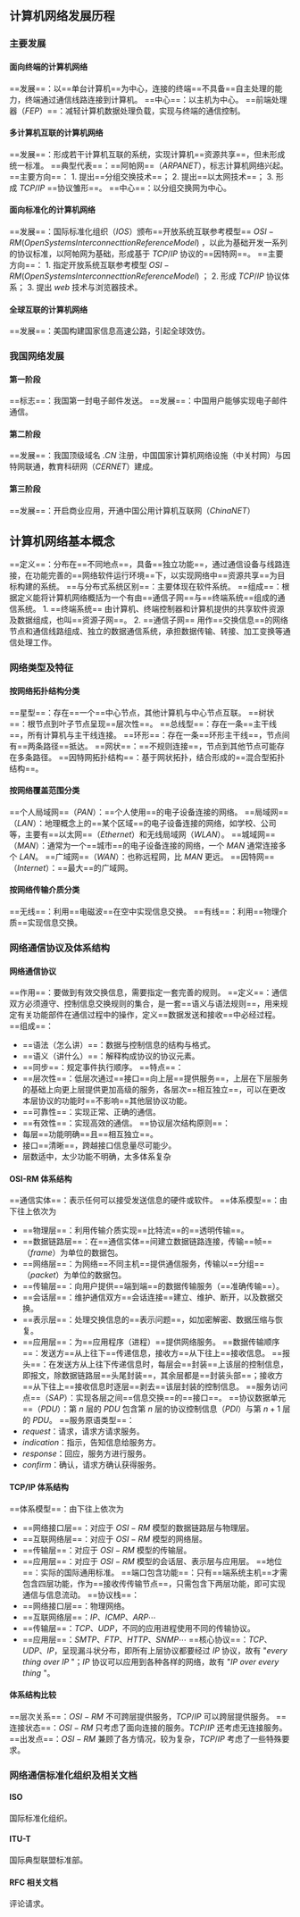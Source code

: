 ## 计算机网络发展历程
### 主要发展
#### 面向终端的计算机网络
==发展==：以==单台计算机==为中心，连接的终端==不具备==自主处理的能力，终端通过通信线路连接到计算机。
==中心==：以主机为中心。
==前端处理器（$FEP$）==：减轻计算机数据处理负载，实现与终端的通信控制。
#### 多计算机互联的计算机网络
==发展==：形成若干计算机互联的系统，实现计算机==资源共享==，但未形成统一标准。
==典型代表==：==阿帕网==（$ARPANET$），标志计算机网络兴起。
==主要方向==：
	1. 提出==分组交换技术==；
	2. 提出==以太网技术==；
	3. 形成 $TCP/IP$ ==协议雏形==。
==中心==：以分组交换网为中心。
#### 面向标准化的计算机网络
==发展==：国际标准化组织（$IOS$）颁布==开放系统互联参考模型== $OSI-RM(Open Systems Interconnecttion Reference Model)$ ，以此为基础开发一系列的协议标准，以阿帕网为基础，形成基于 $TCP/IP$ 协议的==因特网==。
==主要方向==：
	1. 指定开放系统互联参考模型 $OSI-RM(Open Systems Interconnecttion Reference Model)$ ；
	2. 形成 $TCP/IP$ 协议体系；
	3. 提出 $web$ 技术与浏览器技术。

#### 全球互联的计算机网络
==发展==：美国构建国家信息高速公路，引起全球效仿。

### 我国网络发展
#### 第一阶段
==标志==：我国第一封电子邮件发送。
==发展==：中国用户能够实现电子邮件通信。
#### 第二阶段
==发展==：我国顶级域名 $.CN$ 注册，中国国家计算机网络设施（中关村网）与因特网联通，教育科研网（$CERNET$）建成。
#### 第三阶段
==发展==：开启商业应用，开通中国公用计算机互联网（$ChinaNET$）
## 计算机网络基本概念
==定义==：分布在==不同地点==，具备==独立功能==，通过通信设备与线路连接，在功能完善的==网络软件运行环境==下，以实现网络中==资源共享==为目标构建的系统。
==与分布式系统区别==：主要体现在软件系统。
==组成==：根据定义能将计算机网络概括为一个有由==通信子网==与==终端系统==组成的通信系统。
	1. ==终端系统==
	由计算机、终端控制器和计算机提供的共享软件资源及数据组成，也叫==资源子网==。
	2. ==通信子网==
	用作==交换信息==的网络节点和通信线路组成、独立的数据通信系统，承担数据传输、转接、加工变换等通信处理工作。
### 网络类型及特征

#### 按网络拓扑结构分类
==星型==：存在==一个==中心节点，其他计算机与中心节点互联。
==树状==：根节点到叶子节点呈现==层次性==。
==总线型==：存在一条==主干线==，所有计算机与主干线连接。
==环形==：存在一条==环形主干线==，节点间有==两条路径==抵达。
==网状==：==不规则连接==，节点到其他节点可能存在多条路径。
==因特网拓扑结构==：基于网状拓扑，结合形成的==混合型拓扑结构==。
#### 按网络覆盖范围分类
==个人局域网==（$PAN$）：==个人使用==的电子设备连接的网络。
==局域网==（$LAN$）：地理概念上的==某个区域==的电子设备连接的网络，如学校、公司等，主要有==以太网==（$Ethernet$）和无线局域网（$WLAN$）。
==城域网==（$MAN$）：通常为一个==城市==的电子设备连接的网络，一个 $MAN$ 通常连接多个 $LAN$。
==广域网==（$WAN$）：也称远程网，比 $MAN$ 更远。
==因特网==（$Internet$）：==最大==的广域网。
#### 按网络传输介质分类
==无线==：利用==电磁波==在空中实现信息交换。
==有线==：利用==物理介质==实现信息交换。

### 网络通信协议及体系结构
#### 网络通信协议
==作用==：要做到有效交换信息，需要指定一套完善的规则。
==定义==：通信双方必须遵守、控制信息交换规则的集合，是一套==语义与语法规则==，用来规定有关功能部件在通信过程中的操作，定义==数据发送和接收==中必经过程。
==组成==：
- ==语法（怎么讲）==：数据与控制信息的结构与格式。
- ==语义（讲什么）==：解释构成协议的协议元素。
- ==同步==：规定事件执行顺序。
==特点==：
- ==层次性==：低层次通过==接口==向上层==提供服务==，上层在下层服务的基础上向更上层提供更加高级的服务，各层次==相互独立==，可以在更改本层协议的功能时==不影响==其他层协议功能。
- ==可靠性==：实现正常、正确的通信。
- ==有效性==：实现高效的通信。
==协议层次结构原则==：
- 每层==功能明确==且==相互独立==。
- 接口==清晰==，跨越接口信息量尽可能少。
- 层数适中，太少功能不明确，太多体系复杂
#### OSI-RM 体系结构
==通信实体==：表示任何可以接受发送信息的硬件或软件。
==体系模型==：由下往上依次为
- ==物理层==：利用传输介质实现==比特流==的==透明传输==。
- ==数据链路层==：在==通信实体==间建立数据链路连接，传输==帧==（$frame$）为单位的数据包。
- ==网络层==：为网络==不同主机==提供通信服务，传输以==分组==（$packet$）为单位的数据包。
- ==传输层==：向用户提供==端到端==的数据传输服务（==准确传输==）。
- ==会话层==：维护通信双方==会话连接==建立、维护、断开，以及数据交换。
- ==表示层==：处理交换信息的==表示问题==，如加密解密、数据压缩与恢复。
- ==应用层==：为==应用程序（进程）==提供网络服务。
==数据传输顺序==：发送方==从上往下==传递信息，接收方==从下往上==接收信息。
==报头==：在发送方从上往下传递信息时，每层会==封装==上该层的控制信息，即报文，除数据链路层==头尾封装==，其余层都是==封装头部==；接收方==从下往上==接收信息时逐层==剥去==该层封装的控制信息。
==服务访问点==（$SAP$）：实现各层之间==信息交换==的==接口==。
==协议数据单元==（$PDU$）：第 $n$ 层的 $PDU$ 包含第 $n$ 层的协议控制信息（$PDI$）与第 $n+1$ 层的 $PDU$。
==服务原语类型==：
- $request$：请求，请求方请求服务。
- $indication$：指示，告知信息给服务方。
- $response$：回应，服务方进行服务。
- $confirm$：确认，请求方确认获得服务。

#### TCP/IP 体系结构
==体系模型==：由下往上依次为
- ==网络接口层==：对应于 $OSI-RM$ 模型的数据链路层与物理层。
- ==互联网络层==：对应于 $OSI-RM$ 模型的网络层。
- ==传输层==：对应于 $OSI-RM$ 模型的传输层。
- ==应用层==：对应于 $OSI-RM$ 模型的会话层、表示层与应用层。
==地位==：实际的国际通用标准。
==端口包含功能==：只有==端系统主机==才需包含四层功能，作为==接收传传输节点==，只需包含下两层功能，即可实现通信与信息流动。
==协议栈==：
- ==网络接口层==：物理网络。
- ==互联网络层==：$IP、ICMP、ARP\cdots$
- ==传输层==：$TCP、UDP$，不同的应用进程使用不同的传输协议。
- ==应用层==：$SMTP、FTP、HTTP、SNMP\cdots$
==核心协议==：$TCP、UDP、IP$，呈现漏斗状分布，即所有上层协议都要经过 $IP$ 协议，故有 "$every$  $thing$ $over$ $IP$ "；$IP$ 协议可以应用到各种各样的网络，故有 "$IP$ $over$ $every$  $thing$ "。

#### 体系结构比较
==层次关系==：$OSI-RM$ 不可跨层提供服务，$TCP/IP$ 可以跨层提供服务。
==连接状态==：$OSI-RM$ 只考虑了面向连接的服务。$TCP/IP$ 还考虑无连接服务。
==出发点==：$OSI-RM$ 兼顾了各方情况，较为复杂，$TCP/IP$ 考虑了一些特殊要求。

### 网络通信标准化组织及相关文档
#### ISO
国际标准化组织。
#### ITU-T
国际典型联盟标准部。
#### RFC 相关文档
评论请求。
